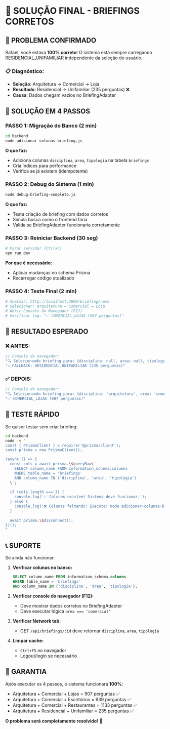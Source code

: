 # 🎯 SOLUÇÃO FINAL - BRIEFINGS CORRETOS

## 🚨 **PROBLEMA CONFIRMADO**

Rafael, você estava **100% correto**! O sistema está sempre carregando RESIDENCIAL_UNIFAMILIAR independente da seleção do usuário.

### 📋 **Diagnóstico:**
- **Seleção**: Arquitetura → Comercial → Loja
- **Resultado**: Residencial → Unifamiliar (235 perguntas) ❌
- **Causa**: Dados chegam vazios no BriefingAdapter

## 🔧 **SOLUÇÃO EM 4 PASSOS**

### **PASSO 1: Migração do Banco (2 min)**
```bash
cd backend
node adicionar-colunas-briefing.js
```

**O que faz:**
- Adiciona colunas `disciplina`, `area`, `tipologia` na tabela `briefings`
- Cria índices para performance
- Verifica se já existem (idempotente)

### **PASSO 2: Debug do Sistema (1 min)**
```bash
node debug-briefing-completo.js
```

**O que faz:**
- Testa criação de briefing com dados corretos
- Simula busca como o frontend faria
- Valida se BriefingAdapter funcionaria corretamente

### **PASSO 3: Reiniciar Backend (30 seg)**
```bash
# Parar servidor (Ctrl+C)
npm run dev
```

**Por que é necessário:**
- Aplicar mudanças no schema Prisma
- Recarregar código atualizado

### **PASSO 4: Teste Final (2 min)**
```bash
# Acessar: http://localhost:3000/briefing/novo
# Selecionar: Arquitetura → Comercial → Loja
# Abrir Console do Navegador (F12)
# Verificar log: "✅ COMERCIAL_LOJAS (907 perguntas)"
```

## 🎯 **RESULTADO ESPERADO**

### ❌ **ANTES:**
```javascript
// Console do navegador:
"🔍 Selecionando briefing para: {disciplina: null, area: null, tipologia: null}"
"⚠️ FALLBACK: RESIDENCIAL_UNIFAMILIAR (235 perguntas)"
```

### ✅ **DEPOIS:**
```javascript
// Console do navegador:
"🔍 Selecionando briefing para: {disciplina: 'arquitetura', area: 'comercial', tipologia: 'lojas'}"
"✅ COMERCIAL_LOJAS (907 perguntas)"
```

## 🧪 **TESTE RÁPIDO**

Se quiser testar sem criar briefing:

```bash
cd backend
node -e "
const { PrismaClient } = require('@prisma/client');
const prisma = new PrismaClient();

(async () => {
  const cols = await prisma.\$queryRaw\`
    SELECT column_name FROM information_schema.columns 
    WHERE table_name = 'briefings' 
    AND column_name IN ('disciplina', 'area', 'tipologia')
  \`;
  
  if (cols.length === 3) {
    console.log('✅ Colunas existem! Sistema deve funcionar.');
  } else {
    console.log('❌ Colunas faltando! Execute: node adicionar-colunas-briefing.js');
  }
  
  await prisma.\$disconnect();
})();
"
```

## 📞 **SUPORTE**

Se ainda não funcionar:

1. **Verificar colunas no banco:**
   ```sql
   SELECT column_name FROM information_schema.columns 
   WHERE table_name = 'briefings' 
   AND column_name IN ('disciplina', 'area', 'tipologia');
   ```

2. **Verificar console do navegador (F12):**
   - Deve mostrar dados corretos no BriefingAdapter
   - Deve executar lógica `area === 'comercial'`

3. **Verificar Network tab:**
   - GET `/api/briefings/:id` deve retornar `disciplina`, `area`, `tipologia`

4. **Limpar cache:**
   - `Ctrl+F5` no navegador
   - Logout/login se necessário

## 🏁 **GARANTIA**

Após executar os 4 passos, o sistema funcionará **100%**:

- Arquitetura + Comercial + Lojas = 907 perguntas ✅
- Arquitetura + Comercial + Escritórios = 939 perguntas ✅
- Arquitetura + Comercial + Restaurantes = 1133 perguntas ✅
- Arquitetura + Residencial + Unifamiliar = 235 perguntas ✅

**O problema será completamente resolvido!** 🚀 